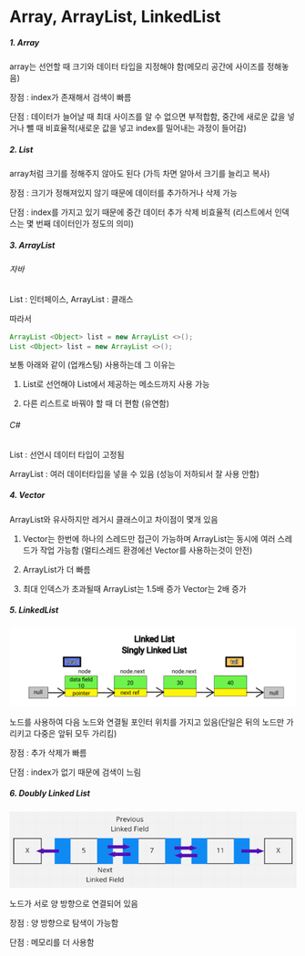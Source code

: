 # Array, ArrayList, LinkedList

##### 1. Array

array는 선언할 때 크기와 데이터 타입을 지정해야 함(메모리 공간에 사이즈를 정해놓음)

장점 : index가 존재해서 검색이 빠름

단점 : 데이터가 늘어날 때 최대 사이즈를 알 수 없으면 부적합함, 중간에 새로운 값을 넣거나 뺄 때 비효율적(새로운 값을 넣고 index를 밀어내는 과정이 들어감)

##### 2. List

array처럼 크기를 정해주지 않아도 된다 (가득 차면 알아서 크기를 늘리고 복사)

장점 : 크기가 정해져있지 않기 때문에 데이터를 추가하거나 삭제 가능

단점 : index를 가지고 있기 때문에 중간 데이터 추가 삭제 비효율적 (리스트에서 인덱스는 몇 번째 데이터인가 정도의 의미)

##### 3. ArrayList

###### 자바

List : 인터페이스, ArrayList : 클래스

따라서

```java
ArrayList <Object> list = new ArrayList <>();
List <Object> list = new ArrayList <>();  
```

보통 아래와 같이 (업캐스팅) 사용하는데 그 이유는

1. List로 선언해야 List에서 제공하는 메소드까지 사용 가능

2. 다른 리스트로 바꿔야 할 때 더 편함 (유연함)

###### C#

List : 선언시 데이터 타입이 고정됨

ArrayList : 여러 데이터타입을 넣을 수 있음 (성능이 저하되서 잘 사용 안함)

##### 4. Vector

ArrayList와 유사하지만 레거시 클래스이고 차이점이 몇개 있음

1. Vector는 한번에 하나의 스레드만 접근이 가능하며 ArrayList는 동시에 여러 스레드가 작업 가능함 (멀티스레드 환경에선 Vector를 사용하는것이 안전)

2. ArrayList가 더 빠름

3. 최대 인덱스가 초과될때 ArrayList는 1.5배 증가 Vector는 2배 증가

##### 5. LinkedList

![](Array,ArrayList,LinkedList_assets/2023-03-30-17-11-45-image.png)

노드를 사용하여 다음 노드와 연결될 포인터 위치를 가지고 있음(단일은 뒤의 노드만 가리키고 다중은 앞뒤 모두 가리킴)

장점 : 추가 삭제가 빠름

단점 : index가 없기 때문에 검색이 느림

##### 6. Doubly Linked List

![](Array,ArrayList,LinkedList_assets/2023-03-30-17-12-22-image.png)

노드가 서로 양 방향으로 연결되어 있음

장점 : 양 방향으로 탐색이 가능함

단점 : 메모리를 더 사용함
